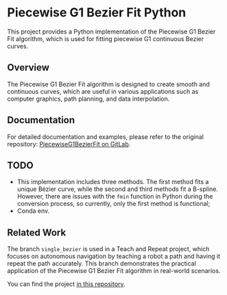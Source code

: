 # Piecewise G1 Bezier Fit Python

This project provides a Python implementation of the Piecewise G1 Bezier Fit algorithm, which is used for fitting piecewise G1 continuous Bezier curves.

## Overview

The Piecewise G1 Bezier Fit algorithm is designed to create smooth and continuous curves, which are useful in various applications such as computer graphics, path planning, and data interpolation.

## Documentation

For detailed documentation and examples, please refer to the original repository: [PiecewiseG1BezierFit on GitLab](https://gitlab.com/erehm/PiecewiseG1BezierFit).

## TODO

- This implementation includes three methods. The first method fits a unique Bézier curve, while the second and third methods fit a B-spline. However, there are issues with the `fmin` function in Python during the conversion process, so currently, only the first method is functional;
- Conda env.

## Related Work

The branch `single_bezier` is used in a Teach and Repeat project, which focuses on autonomous navigation by teaching a robot a path and having it repeat the path accurately. This branch demonstrates the practical application of the Piecewise G1 Bezier Fit algorithm in real-world scenarios.

You can find the project [in this repository](https://github.com/jardeldyonisio/teach_and_repeat).

